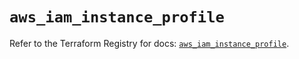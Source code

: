 # `aws_iam_instance_profile`

Refer to the Terraform Registry for docs: [`aws_iam_instance_profile`](https://registry.terraform.io/providers/hashicorp/aws/4.54.0/docs/resources/iam_instance_profile).
